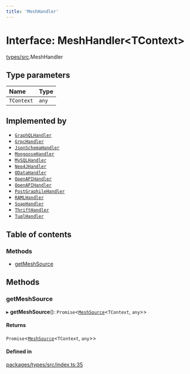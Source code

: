 ```yaml
---
title: 'MeshHandler'
---
```


# Interface: MeshHandler\<TContext>

[types/src](../modules/types_src).MeshHandler

## Type parameters

| Name | Type |
| :------ | :------ |
| `TContext` | `any` |

## Implemented by

- [`GraphQLHandler`](/docs/api/classes/handlers_graphql_src.GraphQLHandler)
- [`GrpcHandler`](/docs/api/classes/handlers_grpc_src.GrpcHandler)
- [`JsonSchemaHandler`](/docs/api/classes/handlers_json_schema_src.JsonSchemaHandler)
- [`MongooseHandler`](/docs/api/classes/handlers_mongoose_src.MongooseHandler)
- [`MySQLHandler`](/docs/api/classes/handlers_mysql_src.MySQLHandler)
- [`Neo4JHandler`](/docs/api/classes/handlers_neo4j_src.Neo4JHandler)
- [`ODataHandler`](/docs/api/classes/handlers_odata_src.ODataHandler)
- [`OpenAPIHandler`](/docs/api/classes/handlers_new_openapi_src.OpenAPIHandler)
- [`OpenAPIHandler`](/docs/api/classes/handlers_openapi_src.OpenAPIHandler)
- [`PostGraphileHandler`](/docs/api/classes/handlers_postgraphile_src.PostGraphileHandler)
- [`RAMLHandler`](/docs/api/classes/handlers_raml_src.RAMLHandler)
- [`SoapHandler`](/docs/api/classes/handlers_soap_src.SoapHandler)
- [`ThriftHandler`](/docs/api/classes/handlers_thrift_src.ThriftHandler)
- [`TuqlHandler`](/docs/api/classes/handlers_tuql_src.TuqlHandler)

## Table of contents

### Methods

- [getMeshSource](types_src.MeshHandler#getmeshsource)

## Methods

### getMeshSource

▸ **getMeshSource**(): `Promise`\<[`MeshSource`](../modules/types_src#meshsource)\<`TContext`, `any`>>

#### Returns

`Promise`\<[`MeshSource`](../modules/types_src#meshsource)\<`TContext`, `any`>>

#### Defined in

[packages/types/src/index.ts:35](https://github.com/Urigo/graphql-mesh/blob/master/packages/types/src/index.ts#L35)
